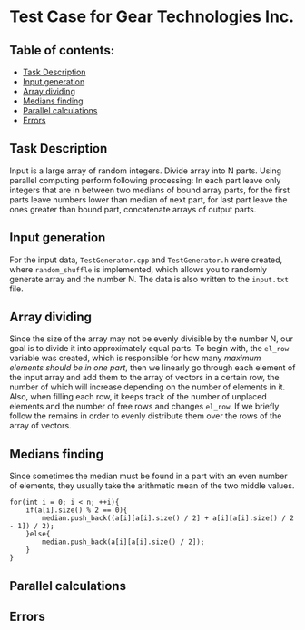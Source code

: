 # Test Case for Gear Technologies Inc.

## Table of contents:
* [Task Description](#task_description)
* [Input generation](#input_generation)
* [Array dividing](#array_dividing)
* [Medians finding](#medians_finding)
* [Parallel calculations](#algorithms_and_data_structures)
* [Errors](#errors)

## Task Description
Input is a large array of random integers. Divide array into N parts. 
Using parallel computing perform following processing: 
In each part leave only integers that are in between two medians of bound array parts, 
for the first parts leave numbers lower than median of next part, 
for last part leave the ones greater than bound part, concatenate arrays of output parts.

## Input generation
For the input data, `TestGenerator.cpp` and `TestGenerator.h` were created,
where `random_shuffle` is implemented, which allows you to randomly generate array and the number N.
The data is also written to the `input.txt` file.

## Array dividing
Since the size of the array may not be evenly divisible by the number N, our goal is to divide it into approximately equal parts. To begin with, the `el_row` variable was created, which is responsible for how many *maximum elements should be in one part*, then we linearly go through each element of the input array and add them to the array of vectors in a certain row, the number of which will increase depending on the number of elements in it. Also, when filling each row, it keeps track of the number of unplaced elements and the number of free rows and changes `el_row`. If we briefly follow the remains in order to evenly distribute them over the rows of the array of vectors.

## Medians finding
Since sometimes the median must be found in a part with an even number of elements, they usually take the arithmetic mean of the two middle values.
```
for(int i = 0; i < n; ++i){
    if(a[i].size() % 2 == 0){
        median.push_back((a[i][a[i].size() / 2] + a[i][a[i].size() / 2 - 1]) / 2);
    }else{
        median.push_back(a[i][a[i].size() / 2]);
    }
}
```
## Parallel calculations

## Errors
